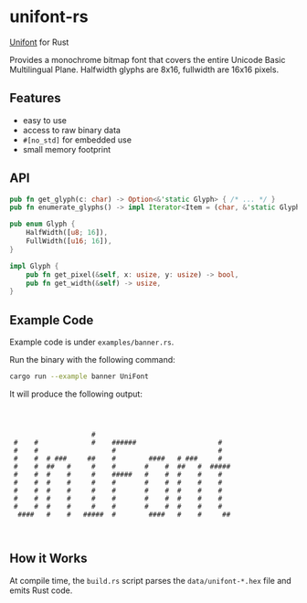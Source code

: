 # unifont-rs

[Unifont](https://en.wikipedia.org/wiki/GNU_Unifont) for Rust

Provides a monochrome bitmap font that covers the entire Unicode Basic Multilingual Plane. Halfwidth glyphs are 8x16, fullwidth are 16x16 pixels.

## Features

- easy to use
- access to raw binary data
- `#[no_std]` for embedded use
- small memory footprint

## API

```rust
pub fn get_glyph(c: char) -> Option<&'static Glyph> { /* ... */ }
pub fn enumerate_glyphs() -> impl Iterator<Item = (char, &'static Glyph)> { /* ... */ }

pub enum Glyph {
    HalfWidth([u8; 16]),
    FullWidth([u16; 16]),
}

impl Glyph {
    pub fn get_pixel(&self, x: usize, y: usize) -> bool,
    pub fn get_width(&self) -> usize,
}
```

## Example Code

Example code is under `examples/banner.rs`.

Run the binary with the following command:
```sh
cargo run --example banner UniFont
```

It will produce the following output:
```
                                                        
                                                        
                                                        
                    #                                   
 #    #             #    ######                    #    
 #    #                  #                         #    
 #    #  # ###     ##    #        ####   # ###     #    
 #    #  ##   #     #    #       #    #  ##   #  #####  
 #    #  #    #     #    #####   #    #  #    #    #    
 #    #  #    #     #    #       #    #  #    #    #    
 #    #  #    #     #    #       #    #  #    #    #    
 #    #  #    #     #    #       #    #  #    #    #    
 #    #  #    #     #    #       #    #  #    #    #    
  ####   #    #   #####  #        ####   #    #     ##  
                                                        
                                                        
```

## How it Works

At compile time, the `build.rs` script parses the `data/unifont-*.hex` file and emits Rust code.
